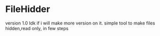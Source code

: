 # FileHidder
version 1.0
Idk if i will make more version on it.
simple tool to make files hidden,read only, in few steps
